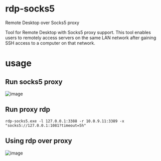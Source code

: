 # rdp-socks5
Remote Desktop over Socks5 proxy

Tool for Remote Desktop with Socks5 proxy support. This tool enables users to remotely access servers on the same LAN network after gaining SSH access to a computer on that network.

# usage
## Run socks5 proxy
![image](https://user-images.githubusercontent.com/8877695/180183968-3fbc99f2-9a5f-4cbe-9d68-9a189c06969a.png)

## Run proxy rdp
```
rdp-socks5.exe -l 127.0.0.1:3388 -r 10.0.9.11:3389 -x "socks5://127.0.0.1:1081?timeout=5h"
```

## Using rdp over proxy
![image](https://user-images.githubusercontent.com/8877695/180182226-711c0833-57c4-4e4f-9102-778f826e79fa.png)
